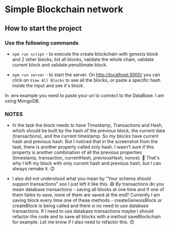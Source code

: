 # Simple Blockchain network

## How to start the project

### Use the following commands

- ``` npm run script ``` - to execute the create blockchain with genezis block and 2 other blocks, list all blocks, validate the whole chain, validate current block and validate penultimate block.

- ``` npm run server ``` - to start the server. On <http://localhost:3000/> you can click on `View All Blocks` to see all the blocks, or paste a specific hash inside the input and see it's block.

In .env.example you need to paste your uri to connect to the DataBase. I am using MongoDB.

### NOTES

- In the task the block needs to have Timestamp, Transactions and Hash, which should be built by the hash of the previous block, the current data (transactions), and the current timestamp. So my blocks have current hash and previous hash. But I noticed that in the screenshot from the task, there is another property called only hash. I wasn't sure if this property is another combination of all the previous properties (timestamp, transaction, currentHash, previousHash, nonce). :thinking: That's why I left my block with only current hash and previous hash, but I can always remake it. :blush:

- I also did not understood what you mean by "Your schema should support transactions" soo I just left it like this. :sweat_smile: By transactions do you mean database transactions - saving all blocks at one time and if one of them failes to save, none of them are saved at the end? Currently I am saving block every time one of these methods - createGenesisBlock or createBlock is being called and there si no need to use database transactions. If I need to use database transactions maybe I should refactor the code and to save all blocks with a method saveBlockchain for example. Let me know if I also need to refactor this. :blush:
